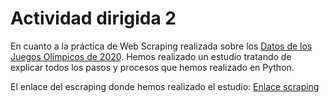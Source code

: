 # Actividad dirigida 2

En cuanto a la práctica de Web Scraping realizada sobre los [Datos de los Juegos Olímpicos de 2020](https://resultados.elpais.com/deportivos/juegos-olimpicos/medallero/). Hemos realizado un estudio tratando de explicar todos los pasos y procesos que hemos realizado en Python.

El enlace del escraping donde hemos realizado el estudio: [Enlace scraping](https://github.com/nebrijas/periodismodedatos-mariofs17/blob/main/scraping%20(2).ipynb)



